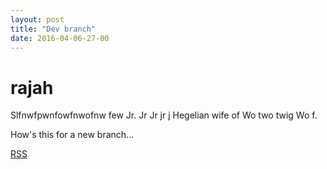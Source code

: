 ```yaml
---
layout: post
title: "Dev branch"
date: 2016-04-06-27-00
---
```


# rajah

Slfnwfpwnfowfnwofnw few Jr. Jr Jr jr  j Hegelian wife of Wo two twig Wo f. 

How's this for a new branch...

[RSS][1]

[1]: http://terrylansdown.github.io/blog/atom.xml